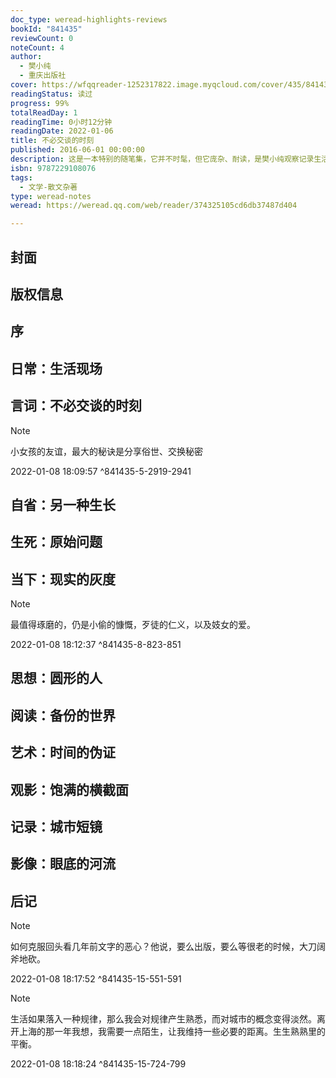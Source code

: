 ```yaml
---
doc_type: weread-highlights-reviews
bookId: "841435"
reviewCount: 0
noteCount: 4
author:
  - 樊小纯
  - 重庆出版社
cover: https://wfqqreader-1252317822.image.myqcloud.com/cover/435/841435/t7_841435.jpg
readingStatus: 读过
progress: 99%
totalReadDay: 1
readingTime: 0小时12分钟
readingDate: 2022-01-06
title: 不必交谈的时刻
published: 2016-06-01 00:00:00
description: 这是一本特别的随笔集，它并不时髦，但它庞杂、耐读，是樊小纯观察记录生活的随感和在大量阅读基础上的思考。它其实主题明确：一个人如何逐渐完成自己。热爱，冷淡，坚韧，自觉，全然投入，置身事外。对于生活秩序与内心秩序的重建，樊小纯沉着冷静且一意孤行。她的文字总是先人一步地准确。“索引”或许是进入这本书的最好方式。直观、即兴。这种阅读的驱力将使人回归沉寂，并于沉寂之中获得力量。
isbn: 9787229108076
tags:
  - 文学-散文杂著
type: weread-notes
weread: https://weread.qq.com/web/reader/374325105cd6db37487d404

---
```



## 封面

## 版权信息

## 序

## 日常：生活现场

## 言词：不必交谈的时刻

> [!NOTE] 
> 小女孩的友谊，最大的秘诀是分享俗世、交换秘密
> 
> 2022-01-08 18:09:57 ^841435-5-2919-2941

## 自省：另一种生长

## 生死：原始问题

## 当下：现实的灰度

> [!NOTE] 
> 最值得琢磨的，仍是小偷的慷慨，歹徒的仁义，以及妓女的爱。
> 
> 2022-01-08 18:12:37 ^841435-8-823-851

## 思想：圆形的人

## 阅读：备份的世界

## 艺术：时间的伪证

## 观影：饱满的横截面

## 记录：城市短镜

## 影像：眼底的河流

## 后记

> [!NOTE] 
> 如何克服回头看几年前文字的恶心？他说，要么出版，要么等很老的时候，大刀阔斧地砍。
> 
> 2022-01-08 18:17:52 ^841435-15-551-591

> [!NOTE] 
> 生活如果落入一种规律，那么我会对规律产生熟悉，而对城市的概念变得淡然。离开上海的那一年我想，我需要一点陌生，让我维持一些必要的距离。生生熟熟里的平衡。
> 
> 2022-01-08 18:18:24 ^841435-15-724-799

